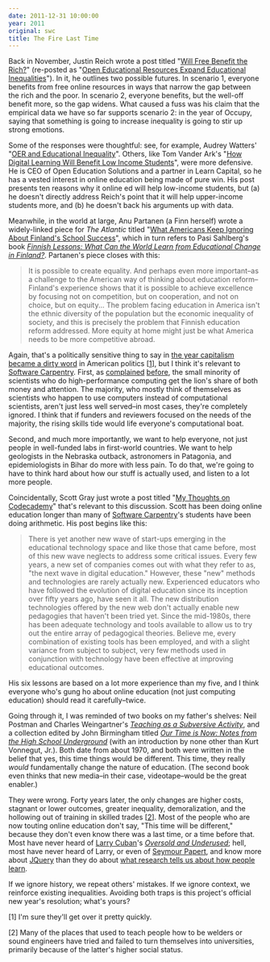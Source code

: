 ```yaml
---
date: 2011-12-31 10:00:00
year: 2011
original: swc
title: The Fire Last Time
---
```

<p>Back in November, Justin Reich wrote a post titled "<a href="http://www.edtechresearcher.com/2011/11/will-free-benefit-the-rich/">Will Free Benefit the Rich?</a>" (re-posted as "<a href="https://edutechdebate.org/oer-and-digital-divide/open-educational-resources-expand-educational-inequalities/">Open Educational Resources Expand Educational Inequalities</a>"). In it, he outlines two possible futures. In scenario 1, everyone benefits from free online resources in ways that narrow the gap between the rich and the poor. In scenario 2, everyone benefits, but the well-off benefit more, so the gap widens. What caused a fuss was his claim that the empirical data we have so far supports scenario 2: in the year of Occupy, saying that something is going to increase inequality is going to stir up strong emotions.</p>
<p>Some of the responses were thoughtful: see, for example, Audrey Watters' "<a href="http://www.hackeducation.com/2011/12/21/oer-and-educational-inequality/">OER and Educational Inequality</a>". Others, like Tom Vander Ark's "<a href="http://www.huffingtonpost.com/tom-vander-ark/digital-learning_b_1172137.html">How Digital Learning Will Benefit Low Income Students</a>", were more defensive. He is CEO of Open Education Solutions and a partner in Learn Capital, so he has a vested interest in online education being made of pure win. His post presents ten reasons why it online ed will help low-income students, but (a) he doesn't directly address Reich's point that it will help upper-income students more, and (b) he doesn't back his arguments up with data.</p>
<p>Meanwhile, in the world at large, Anu Partanen (a Finn herself) wrote a widely-linked piece for <cite>The Atlantic</cite> titled "<a href="http://www.theatlantic.com/national/archive/2011/12/what-americans-keep-ignoring-about-finlands-school-success/250564/">What Americans Keep Ignoring About Finland's School Success</a>", which in turn refers to Pasi Sahlberg's book <a href="http://www.amazon.com/Finnish-Lessons-Educational-Change-Finland/dp/0807752576"><cite>Finnish Lessons: What Can the World Learn from Educational Change in Finland?</cite></a>. Partanen's piece closes with this:</p>
<blockquote><p>It is possible to create equality. And perhaps even more important–as a challenge to the American way of thinking about education reform–Finland's experience shows that it is possible to achieve excellence by focusing not on competition, but on cooperation, and not on choice, but on equity... The problem facing education in America isn't the ethnic diversity of the population but the economic inequality of society, and this is precisely the problem that Finnish education reform addressed. More equity at home might just be what America needs to be more competitive abroad.</p></blockquote>
<p>Again, that's a politically sensitive thing to say in <a href="http://www.cbc.ca/news/world/story/2011/12/29/f-rfa-macdonald-capitalism.html">the year capitalism became a dirty word</a> in American politics [<a href="#1">1</a>], but I think it's relevant to <a href="https://software-carpentry.org">Software Carpentry</a>. First, as <a href="http://www.americanscientist.org/issues/pub/wheres-the-real-bottleneck-in-scientific-computing">complained</a> <a href="http://ieeexplore.ieee.org/xpl/freeabs_all.jsp?arnumber=4488057">before</a>, the small minority of scientists who do high-performance computing get the lion's share of both money and attention. The majority, who mostly think of themselves as scientists who happen to use computers instead of computational scientists, aren't just less well served–in most cases, they're completely ignored. I think that if funders and reviewers focused on the needs of the majority, the rising skills tide would life everyone's computational boat.</p>
<p>Second, and much more importantly, we want to help everyone, not just people in well-funded labs in first-world countries. We want to help geologists in the Nebraska outback, astronomers in Patagonia, and epidemiologists in Bihar do more with less pain. To do that, we're going to have to think hard about how our stuff is actually used, and listen to a lot more people.</p>
<p>Coincidentally, Scott Gray just wrote a post titled "<a href="http://blog.oreillyschool.com/2011/12/my-thoughts-on-codecademy.html">My Thoughts on Codecademy</a>" that's relevant to this discussion. Scott has been doing online education longer than many of <a href="https://software-carpentry.org">Software Carpentry</a>'s students have been doing arithmetic. His post begins like this:</p>
<blockquote><p>There is yet another new wave of start-ups emerging in the educational technology space and like those that came before, most of this new wave neglects to address some critical issues. Every few years, a new set of companies comes out with what they refer to as, "the next wave in digital education." However, these "new" methods and technologies are rarely actually new. Experienced educators who have followed the evolution of digital education since its inception over fifty years ago, have seen it all. The new distribution technologies offered by the new web don't actually enable new pedagogies that haven't been tried yet. Since the mid-1980s, there has been adequate technology and tools available to allow us to try out the entire array of pedagogical theories. Believe me, every combination of existing tools has been employed, and with a slight variance from subject to subject, very few methods used in conjunction with technology have been effective at improving educational outcomes.</p></blockquote>
<p>His six lessons are based on a lot more experience than my five, and I think everyone who's gung ho about online education (not just computing education) should read it carefully–twice.</p>
<p>Going through it, I was reminded of two books on my father's shelves: Neil Postman and Charles Weingartner's <a href="http://www.amazon.com/Teaching-Subversive-Activity-Neil-Postman/dp/0385290098/"><cite>Teaching as a Subversive Activity</cite></a>, and a collection edited by John Birmingham titled <a href="http://www.amazon.com/OUR-TIME-NOW-School-Underground/dp/B000QEC6AM/"><cite>Our Time is Now: Notes from the High School Underground</cite></a> (with an introduction by none other than Kurt Vonnegut, Jr.). Both date from about 1970, and both were written in the belief that yes, this time things would be different. This time, they really <em>would</em> fundamentally change the nature of education. (The second book even thinks that new media–in their case, videotape–would be the great enabler.)</p>
<p>They were wrong. Forty years later, the only changes are higher costs, stagnant or lower outcomes, greater inequality, demoralization, and the hollowing out of training in skilled trades [<a href="#2">2</a>]. Most of the people who are now touting online education don't say, "This time will be different," because they don't even know there was a last time, or a time before that. Most have never heard of <a href="http://larrycuban.wordpress.com/">Larry Cuban</a>'s <a href="http://www.amazon.com/Oversold-Underused-Computers-Larry-Cuban/dp/0674011090"><cite>Oversold and Underused</cite></a>; hell, most have never heard of Larry, or even of <a href="http://en.wikipedia.org/wiki/Seymour_Papert">Seymour Papert</a>, and know more about <a href="http://jquery.com/">JQuery</a> than they do about <a href="http://ies.ed.gov/ncee/wwc/practiceguide.aspx?sid=1">what research tells us about how people learn</a>.</p>
<p>If we ignore history, we repeat others' mistakes. If we ignore context, we reinforce existing inequalities. Avoiding both traps is this project's official new year's resolution; what's yours?</p>
<p id="1">[1] I'm sure they'll get over it pretty quickly.</p>
<p id="2">[2] Many of the places that used to teach people how to be welders or sound engineers have tried and failed to turn themselves into universities, primarily because of the latter's higher social status.</p>

